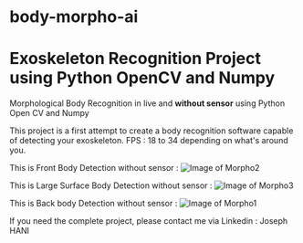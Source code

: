 # body-morpho-ai
# Exoskeleton Recognition Project using Python OpenCV and Numpy 

Morphological Body Recognition in live and **without sensor** using Python Open CV and Numpy

This project is a first attempt to create a body recognition software capable of detecting your exoskeleton. 
FPS : 18 to 34 depending on what's around you.


This is Front Body Detection without sensor : 
![Image of Morpho2](http://joseph-hani.fr/img/projet/bodymorpho/MorphoJo-1.png)

This is Large Surface Body Detection without sensor : 
![Image of Morpho3](https://joseph-hani.fr/img/projet/bodymorpho/large%20scale.png)

This is Back body Detection without sensor : 
![Image of Morpho1](http://joseph-hani.fr/img/projet/bodymorpho/backpicture.png)

If you need the complete project, please contact me via Linkedin : Joseph HANI 
